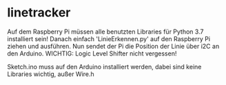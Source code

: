 # linetracker
Auf dem Raspberry Pi müssen alle benutzten Libraries für Python 3.7 installiert sein!
Danach einfach 'LinieErkennen.py' auf den Raspberry Pi ziehen und ausführen.
Nun sendet der Pi die Position der Linie über i2C an den Arduino. 
WICHTIG: Logic Level Shifter nicht vergessen!

Sketch.ino muss auf den Arduino installiert werden, dabei sind keine Libraries wichtig, außer Wire.h
